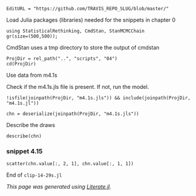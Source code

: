 ```@meta
EditURL = "https://github.com/TRAVIS_REPO_SLUG/blob/master/"
```

Load Julia packages (libraries) needed  for the snippets in chapter 0

```@example clip-14-29s
using StatisticalRethinking, CmdStan, StanMCMCChain
gr(size=(500,500));
```

CmdStan uses a tmp directory to store the output of cmdstan

```@example clip-14-29s
ProjDir = rel_path("..", "scripts", "04")
cd(ProjDir)
```

Use data from m4.1s

Check if the m4.1s.jls file is present. If not, run the model.

```@example clip-14-29s
!isfile(joinpath(ProjDir, "m4.1s.jls")) && include(joinpath(ProjDir, "m4.1s.jl"))

chn = deserialize(joinpath(ProjDir, "m4.1s.jls"))
```

Describe the draws

```@example clip-14-29s
describe(chn)
```

### snippet 4.15

```@example clip-14-29s
scatter(chn.value[:, 2, 1], chn.value[:, 1, 1])
```

End of `clip-14-29s.jl`

*This page was generated using [Literate.jl](https://github.com/fredrikekre/Literate.jl).*


